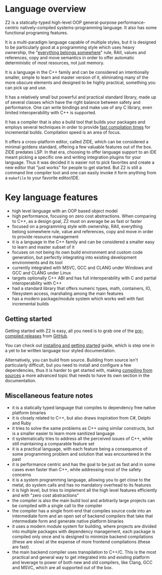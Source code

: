 # Language overview

Z2 is a statically-typed high-level OOP general-purpose performance-centric natively-compiled systems-programming language. It also has some functional programing features.

It is a multi-paradigm language capable of multiple styles, but it is designed to be particularly good at a programming style which uses heavy ownership, the "[everything belongs somewhere](everything%20belongs%20somewhere)" rule, RAII, values and references, copy and move semantics in order to offer automatic deterministic of most resources, not just memory.

It is a language in the C++ family and can be considered an intentionally smaller, simple to learn and master version of it, eliminating many of the more obscure elements and designed to be highly practical, something you can pick up and use.

It has a relatively small but powerful and practical standard library, made up of several classes which have the right balance between safety and performance. One can write bindings and make use of any C library, even limited interoperability with C++ is supported.

It has a compiler that is also a build tool that builds your packages and employs several techniques in order to provide [fast compilation times](fast%20compilation%20times) for incremental builds. Compilation speed is an area of focus.

It offers a cross-platform editor, called ZIDE, which can be considered a minimal goldens standard, offering a few valuable features out of the box. ZIDE predates LSP. In that era, choosing to offer language support to an IDE meant picking a specific one and writing integration plugins for your language. Thus it was decided it is easier not to pick favorites and create a new editor that "just works" for people to get started. But Z2 is still a command line compiler tool and one can easily invoke it form anything from a `makefile` to your favorite editor/IDE.

# Key language features
- high level language with an OOP based object model
- high performance, focusing on zero cost abstractions. When comparing to C++, as a design goal, Z2 must on average be as fast or faster 
- focused on a programming style with ownership, RAII, everything belong somewhere rule, value and references, copy and move in order to provide resource management
- it is a language in the C++ family and can be considered a smaller easy to learn and master subset of it 
- focuses on not being its own build environment and custom code generation, but perfectly integrating into existing development environments and its tool
- currently integrated with MSVC, GCC and CLANG under Windows and GCC and CLANG under Linux
- targets optionally C++ ABI and has full interoperability with C and partial interoperability with C++
- had a standard library that offers numeric types, math, containers, IO, filesystem access, marshaling among the main features
- has a modern package/module system which works well with fast incremental builds

## Getting started

Getting started with Z2 is easy, all you need is to grab one of the [pre-compiled releases](https://github.com/MasterZean/z2cr/releases) from [GitHub](https://github.com/MasterZean/z2cr).

You can check out [installing and getting started](docs/Installing%20and%20getting%20started.md) guide, which is step one in a yet to be written  language tour styled documentation.

Alternatively, you can build from source. Building from source isn't particularly difficult, but you need to install and configure a few dependencies, thus it is harder to get started with, making [compiling from sources]() a more advanced topic that needs to have its own section in the documentation.

## Miscellaneous feature notes

- it is a statically typed language that compiles to dependency free native platform binaries
- it is closely related to C++, but also draws inspiration from C#, Delphi and Ruby
- it tries to solve the same problems as C++ using similar constructs, but is a smaller easier to learn more sanitized language
- it systematically tries to address all the perceived issues of C++, while still maintaining a comparable feature set
- it is a practical language, with each feature being a consequence of some programming problem and solution that was encountered in the past
- it is performance centric and has the goal to be just as fast and in some cases even faster than C++, while addressing most of the safety concerns
- it is a system programming language, allowing you to get close to the metal, do system calls and has no mandatory overhead to its features
- it is high level, but tries to implement all the high level features efficiently and with "zero cost abstractions"
- the compiler is also the main build tool and arbitrarily large projects can be compiled with a single call to the compiler
- the compiler has a single front-end that compiles source code into an intermediate form and an open set of backend compilers that take that intermediate form and generate native platform binaries
- it uses a modern module system for building, where projects are divided into multiple packages with dependency management, each package is compiled only once and is designed to minimize backend compilations (these are slow) at the expense of more frontend compilations (these are fast)
- the main backend compiler uses transpilation to C++/C. This is the most practical and general way to get integrated into and existing platform and leverage to power of both new and old compilers, like Clang, GCC and MSVC, which are all supported out of the box.


